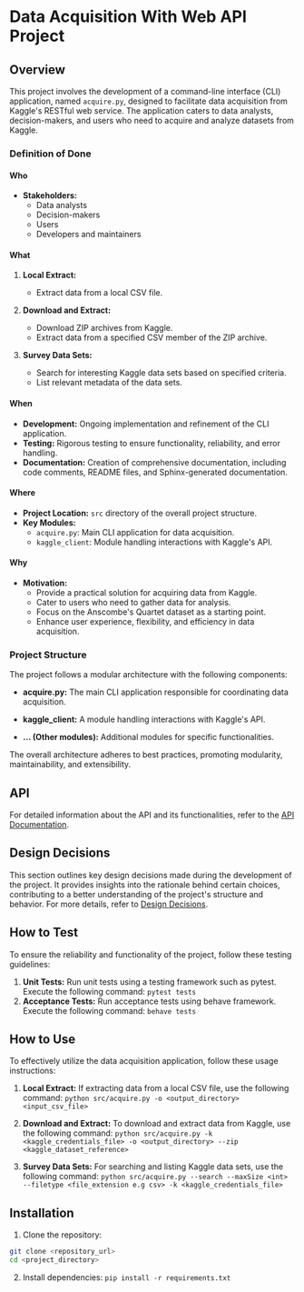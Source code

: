 # Data Acquisition With Web API Project

## Overview

This project involves the development of a command-line interface (CLI) application, named `acquire.py`, designed to facilitate data acquisition from Kaggle's RESTful web service. The application caters to data analysts, decision-makers, and users who need to acquire and analyze datasets from Kaggle.

### Definition of Done

#### Who
- **Stakeholders:**
  - Data analysts
  - Decision-makers
  - Users
  - Developers and maintainers

#### What
1. **Local Extract:**
   - Extract data from a local CSV file.

2. **Download and Extract:**
   - Download ZIP archives from Kaggle.
   - Extract data from a specified CSV member of the ZIP archive.

3. **Survey Data Sets:**
   - Search for interesting Kaggle data sets based on specified criteria.
   - List relevant metadata of the data sets.

#### When
- **Development:** Ongoing implementation and refinement of the CLI application.
- **Testing:** Rigorous testing to ensure functionality, reliability, and error handling.
- **Documentation:** Creation of comprehensive documentation, including code comments, README files, and Sphinx-generated documentation.

#### Where
- **Project Location:** `src` directory of the overall project structure.
- **Key Modules:**
  - `acquire.py`: Main CLI application for data acquisition.
  - `kaggle_client`: Module handling interactions with Kaggle's API.

#### Why
- **Motivation:**
  - Provide a practical solution for acquiring data from Kaggle.
  - Cater to users who need to gather data for analysis.
  - Focus on the Anscombe's Quartet dataset as a starting point.
  - Enhance user experience, flexibility, and efficiency in data acquisition.

### Project Structure

The project follows a modular architecture with the following components:

- **acquire.py:**
  The main CLI application responsible for coordinating data acquisition.

- **kaggle_client:**
  A module handling interactions with Kaggle's API.

- **... (Other modules):**
  Additional modules for specific functionalities.

The overall architecture adheres to best practices, promoting modularity, maintainability, and extensibility.

## API

For detailed information about the API and its functionalities, refer to the [API Documentation](api.rst).

## Design Decisions

This section outlines key design decisions made during the development of the project. It provides insights into the rationale behind certain choices, contributing to a better understanding of the project's structure and behavior. For more details, refer to [Design Decisions](design_decisions.rst).

## How to Test

To ensure the reliability and functionality of the project, follow these testing guidelines:

1. **Unit Tests:**
   Run unit tests using a testing framework such as pytest. Execute the following command:
   `pytest tests`
2. **Acceptance Tests:**
   Run acceptance tests using behave framework. Execute the following command:
   `behave tests`


## How to Use

To effectively utilize the data acquisition application, follow these usage instructions:

1. **Local Extract:**
If extracting data from a local CSV file, use the following command:
`python src/acquire.py -o <output_directory> <input_csv_file>`

2. **Download and Extract:**
To download and extract data from Kaggle, use the following command:
`python src/acquire.py -k <kaggle_credentials_file> -o <output_directory> --zip <kaggle_dataset_reference>`

3. **Survey Data Sets:**
For searching and listing Kaggle data sets, use the following command:
`python src/acquire.py --search --maxSize <int> --filetype <file_extension e.g csv> -k <kaggle_credentials_file>`


## Installation

1. Clone the repository:
```bash
git clone <repository_url>
cd <project_directory>
```
2. Install dependencies:
`pip install -r requirements.txt`

